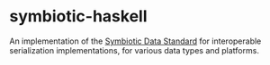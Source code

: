 # symbiotic-haskell

An implementation of the [Symbiotic Data Standard](https://symbiotic-data.github.io/#/data/) for
interoperable serialization implementations, for various data types and platforms.
